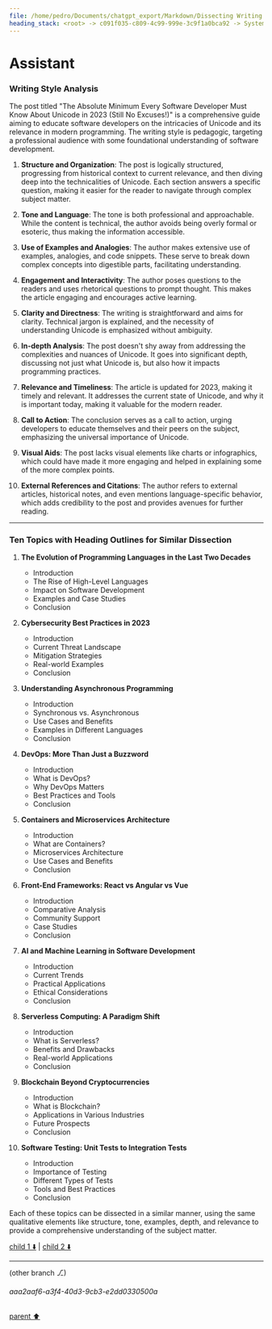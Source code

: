 ```yaml
---
file: /home/pedro/Documents/chatgpt_export/Markdown/Dissecting Writing Style Topics.md
heading_stack: <root> -> c091f035-c809-4c99-999e-3c9f1a0bca92 -> System -> 4e26b9e5-7363-4eac-9fb3-e6fd55f02123 -> System -> aaa25e2d-f881-450a-9ac5-02b072f07858 -> User -> 67069467-5e90-4551-8707-782ef7e5155b -> Assistant
---
```

# Assistant

### Writing Style Analysis

The post titled "The Absolute Minimum Every Software Developer Must Know About Unicode in 2023 (Still No Excuses!)" is a comprehensive guide aiming to educate software developers on the intricacies of Unicode and its relevance in modern programming. The writing style is pedagogic, targeting a professional audience with some foundational understanding of software development. 

1. **Structure and Organization**: The post is logically structured, progressing from historical context to current relevance, and then diving deep into the technicalities of Unicode. Each section answers a specific question, making it easier for the reader to navigate through complex subject matter.
  
2. **Tone and Language**: The tone is both professional and approachable. While the content is technical, the author avoids being overly formal or esoteric, thus making the information accessible.

3. **Use of Examples and Analogies**: The author makes extensive use of examples, analogies, and code snippets. These serve to break down complex concepts into digestible parts, facilitating understanding.

4. **Engagement and Interactivity**: The author poses questions to the readers and uses rhetorical questions to prompt thought. This makes the article engaging and encourages active learning.

5. **Clarity and Directness**: The writing is straightforward and aims for clarity. Technical jargon is explained, and the necessity of understanding Unicode is emphasized without ambiguity.

6. **In-depth Analysis**: The post doesn't shy away from addressing the complexities and nuances of Unicode. It goes into significant depth, discussing not just what Unicode is, but also how it impacts programming practices.

7. **Relevance and Timeliness**: The article is updated for 2023, making it timely and relevant. It addresses the current state of Unicode, and why it is important today, making it valuable for the modern reader.

8. **Call to Action**: The conclusion serves as a call to action, urging developers to educate themselves and their peers on the subject, emphasizing the universal importance of Unicode.

9. **Visual Aids**: The post lacks visual elements like charts or infographics, which could have made it more engaging and helped in explaining some of the more complex points.

10. **External References and Citations**: The author refers to external articles, historical notes, and even mentions language-specific behavior, which adds credibility to the post and provides avenues for further reading.

---

### Ten Topics with Heading Outlines for Similar Dissection

1. **The Evolution of Programming Languages in the Last Two Decades**
   - Introduction
   - The Rise of High-Level Languages
   - Impact on Software Development
   - Examples and Case Studies
   - Conclusion
   
2. **Cybersecurity Best Practices in 2023**
   - Introduction
   - Current Threat Landscape
   - Mitigation Strategies
   - Real-world Examples
   - Conclusion

3. **Understanding Asynchronous Programming**
   - Introduction
   - Synchronous vs. Asynchronous
   - Use Cases and Benefits
   - Examples in Different Languages
   - Conclusion

4. **DevOps: More Than Just a Buzzword**
   - Introduction
   - What is DevOps?
   - Why DevOps Matters
   - Best Practices and Tools
   - Conclusion

5. **Containers and Microservices Architecture**
   - Introduction
   - What are Containers?
   - Microservices Architecture
   - Use Cases and Benefits
   - Conclusion

6. **Front-End Frameworks: React vs Angular vs Vue**
   - Introduction
   - Comparative Analysis
   - Community Support
   - Case Studies
   - Conclusion

7. **AI and Machine Learning in Software Development**
   - Introduction
   - Current Trends
   - Practical Applications
   - Ethical Considerations
   - Conclusion

8. **Serverless Computing: A Paradigm Shift**
   - Introduction
   - What is Serverless?
   - Benefits and Drawbacks
   - Real-world Applications
   - Conclusion

9. **Blockchain Beyond Cryptocurrencies**
   - Introduction
   - What is Blockchain?
   - Applications in Various Industries
   - Future Prospects
   - Conclusion

10. **Software Testing: Unit Tests to Integration Tests**
    - Introduction
    - Importance of Testing
    - Different Types of Tests
    - Tools and Best Practices
    - Conclusion
   
Each of these topics can be dissected in a similar manner, using the same qualitative elements like structure, tone, examples, depth, and relevance to provide a comprehensive understanding of the subject matter.

[child 1 ⬇️](#aaa2aaf6-a3f4-40d3-9cb3-e2dd0330500a) | [child 2 ⬇️](#aaa23978-80f1-4fee-88bf-334965678a1e)

---

(other branch ⎇)
###### aaa2aaf6-a3f4-40d3-9cb3-e2dd0330500a
[parent ⬆️](#67069467-5e90-4551-8707-782ef7e5155b)
